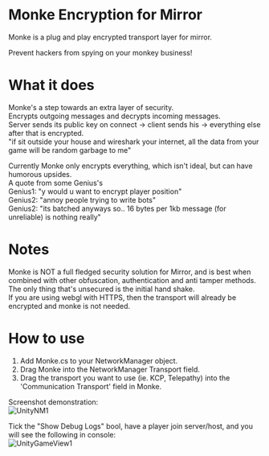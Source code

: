 # Monke Encryption for Mirror
 
Monke is a plug and play encrypted transport layer for mirror.

Prevent hackers from spying on your monkey business! 


# What it does
Monke's a step towards an extra layer of security.  
Encrypts outgoing messages and decrypts incoming messages.  
Server sends its public key on connect -> client sends his -> everything else after that is encrypted.  
"if sit outside your house and wireshark your internet, all the data from your game will be random garbage to me"

Currently Monke only encrypts everything, which isn't ideal, but can have humorous upsides.  
A quote from some Genius's  
Genius1: "y would u want to encrypt player position"  
Genius2: "annoy people trying to write bots"  
Genius2: "its batched anyways so.. 16 bytes per 1kb message (for unreliable) is nothing really"  

# Notes
Monke is NOT a full fledged security solution for Mirror, and is best when combined with other obfuscation, authentication and anti tamper methods.  
The only thing that's unsecured is the initial hand shake.  
If you are using webgl with HTTPS, then the transport will already be encrypted and monke is not needed.  

# How to use

1. Add Monke.cs to your NetworkManager object.  
2. Drag Monke into the NetworkManager Transport field.  
3. Drag the transport you want to use (ie. KCP, Telepathy) into the 'Communication Transport' field in Monke.  

Screenshot demonstration:  
![UnityNM1](https://user-images.githubusercontent.com/57072365/140966716-6db91974-1db0-44c0-ac1e-fd13f13e0f2f.jpg)

Tick the "Show Debug Logs" bool, have a player join server/host, and you will see the following in console:  
![UnityGameView1](https://user-images.githubusercontent.com/57072365/140966906-d74117ca-b206-4d41-8d10-adacb2143665.jpg)
